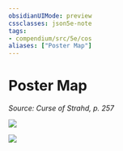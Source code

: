 ```yaml
---
obsidianUIMode: preview
cssclasses: json5e-note
tags:
- compendium/src/5e/cos
aliases: ["Poster Map"]
---
```

# Poster Map
*Source: Curse of Strahd, p. 257* 

![](https://raw.githubusercontent.com/5etools-mirror-2/5etools-img/main/adventure/CoS/218-poster-barovia.webp#center)

![](https://raw.githubusercontent.com/5etools-mirror-2/5etools-img/main/adventure/CoS/219-poster-castle-ravenloft.webp#center)
